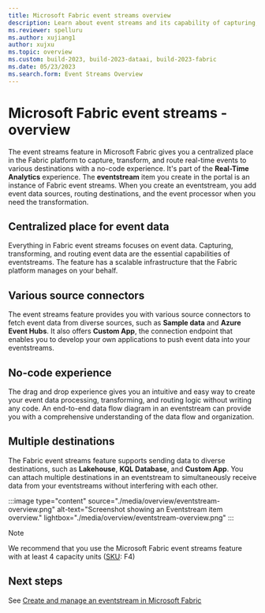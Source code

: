 ```yaml
---
title: Microsoft Fabric event streams overview
description: Learn about event streams and its capability of capturing, transforming, and routing real-time events to various destinations in Microsoft Fabric.
ms.reviewer: spelluru
ms.author: xujiang1
author: xujxu
ms.topic: overview
ms.custom: build-2023, build-2023-dataai, build-2023-fabric
ms.date: 05/23/2023
ms.search.form: Event Streams Overview
---
```


# Microsoft Fabric event streams - overview

The event streams feature in Microsoft Fabric gives you a centralized place in the Fabric platform to capture, transform, and route real-time events to various destinations with a no-code experience. It's part of the **Real-Time Analytics** experience. The **eventstream** item you create in the portal is an instance of Fabric event streams. When you create an eventstream, you add event data sources, routing destinations, and the event processor when you need the transformation.

## Centralized place for event data

Everything in Fabric event streams focuses on event data. Capturing, transforming, and routing event data are the essential capabilities of eventstreams. The feature has a scalable infrastructure that the Fabric platform manages on your behalf.

## Various source connectors

The event streams feature provides you with various source connectors to fetch event data from diverse sources, such as **Sample data** and **Azure Event Hubs**. It also offers **Custom App**, the connection endpoint that enables you to develop your own applications to push event data into your eventstreams.

## No-code experience

The drag and drop experience gives you an intuitive and easy way to create your event data processing, transforming, and routing logic without writing any code. An end-to-end data flow diagram in an eventstream can provide you with a comprehensive understanding of the data flow and organization.

## Multiple destinations

The Fabric event streams feature supports sending data to diverse destinations, such as **Lakehouse**, **KQL Database**, and **Custom App**. You can attach multiple destinations in an eventstream to simultaneously receive data from your eventstreams without interfering with each other.

:::image type="content" source="./media/overview/eventstream-overview.png" alt-text="Screenshot showing an Eventstream item overview." lightbox="./media/overview/eventstream-overview.png" :::

> [!NOTE]
> We recommend that you use the Microsoft Fabric event streams feature with at least 4 capacity units ([SKU](/fabric/enterprise/licenses#capacity-license): F4)

## Next steps

See [Create and manage an eventstream in Microsoft Fabric](./create-manage-an-eventstream.md)
